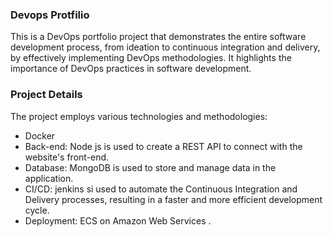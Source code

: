 ### Devops Protfilio
This is a DevOps portfolio project that demonstrates the entire software development process, from ideation to continuous integration and delivery, by effectively implementing DevOps methodologies. It highlights the importance of DevOps practices in software development.



### Project Details
The project employs various technologies and methodologies:
- Docker
- Back-end: Node js is used to create a REST API to connect with the website's front-end.
- Database: MongoDB is used to store and manage data in the application.
- CI/CD: jenkins si used to automate the Continuous Integration and Delivery processes, resulting in a faster and more efficient development cycle.
- Deployment: ECS on Amazon Web Services .

